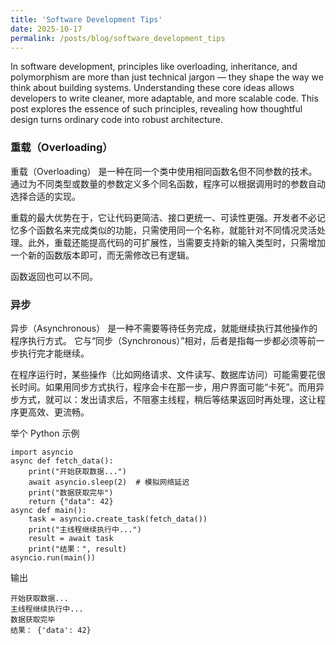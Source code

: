 ```yaml
---
title: 'Software Development Tips'
date: 2025-10-17
permalink: /posts/blog/software_development_tips
---
```


In software development, principles like overloading, inheritance, and polymorphism are more than just technical jargon — they shape the way we think about building systems. Understanding these core ideas allows developers to write cleaner, more adaptable, and more scalable code. This post explores the essence of such principles, revealing how thoughtful design turns ordinary code into robust architecture.

<!-- excerpt -->

### 重载（Overloading） 

重载（Overloading） 是一种在同一个类中使用相同函数名但不同参数的技术。通过为不同类型或数量的参数定义多个同名函数，程序可以根据调用时的参数自动选择合适的实现。

重载的最大优势在于，它让代码更简洁、接口更统一、可读性更强。开发者不必记忆多个函数名来完成类似的功能，只需使用同一个名称，就能针对不同情况灵活处理。此外，重载还能提高代码的可扩展性，当需要支持新的输入类型时，只需增加一个新的函数版本即可，而无需修改已有逻辑。

函数返回也可以不同。

### 异步

异步（Asynchronous） 是一种不需要等待任务完成，就能继续执行其他操作的程序执行方式。
它与“同步（Synchronous）”相对，后者是指每一步都必须等前一步执行完才能继续。

在程序运行时，某些操作（比如网络请求、文件读写、数据库访问）可能需要花很长时间。如果用同步方式执行，程序会卡在那一步，用户界面可能“卡死”。而用异步方式，就可以：发出请求后，不阻塞主线程，稍后等结果返回时再处理，这让程序更高效、更流畅。

举个 Python 示例
```
import asyncio
async def fetch_data():
    print("开始获取数据...")
    await asyncio.sleep(2)  # 模拟网络延迟
    print("数据获取完毕")
    return {"data": 42}
async def main():
    task = asyncio.create_task(fetch_data())
    print("主线程继续执行中...")
    result = await task
    print("结果：", result)
asyncio.run(main())
```
输出
```
开始获取数据...
主线程继续执行中...
数据获取完毕
结果： {'data': 42}
```
